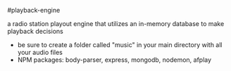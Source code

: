 #playback-engine

a radio station playout engine that utilizes an in-memory database to make playback decisions

- be sure to create a folder called "music" in your main directory with all your audio files
- NPM packages: body-parser, express, mongodb, nodemon, afplay
